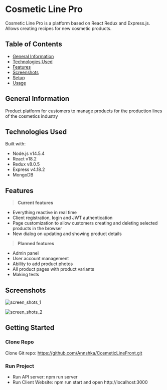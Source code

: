 # Cosmetic Line Pro

Cosmetic Line Pro is a platform based on React Redux and Express.js. Allows creating recipes for new cosmetic products.

## Table of Contents
-   [General Information](https://github.com/Annshka/CosmeticLineFront/README-cheatsheet#general-information)
-   [Technologies Used](https://github.com/Annshka/CosmeticLineFront/README-cheatsheet#technologies-used)
-   [Features](https://github.com/Annshka/CosmeticLineFront/README-cheatsheet#features)
-   [Screenshots](https://github.com/Annshka/CosmeticLineFront/README-cheatsheet#screenshots)
-   [Setup](https://github.com/Annshka/CosmeticLineFront/README-cheatsheet#setup)
-   [Usage](https://github.com/Annshka/CosmeticLineFront/README-cheatsheet#usage)

## General Information

Product platform for customers to manage products for the production lines of the cosmetics industry

## Technologies Used

Built with:

-   Node.js v14.5.4 
-   React v18.2
-   Redux v8.0.5
-   Express v4.18.2
-   MongoDB

## Features

>**Current features**

- Everything reactive in real time
- Client registration, login and JWT authentication
- Page customization to allow customers creating and deleting selected products in the browser
- New dialog on updating and showing product details

>**Planned features**

- Admin panel
- User account management
- Ability to add product photos
- All product pages with product variants
- Making tests

## Screenshots
![screen_shots_1](https://user-images.githubusercontent.com/129051061/230738669-1a8db881-d70e-4c33-aa9f-62dbe8955636.png)

![screen_shots_2](https://user-images.githubusercontent.com/129051061/230738671-e9e9d424-3d04-42d1-8d97-c291d7a83f30.png)

## Getting Started

### Clone Repo
Clone Git repo:
https://github.com/Annshka/CosmeticLineFront.git

### Run Project

- Run API server: npm run server
- Run Client Website: npm run start and open http://localhost:3000


